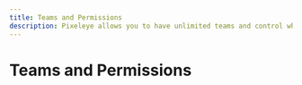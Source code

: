 ```yaml
---
title: Teams and Permissions
description: Pixeleye allows you to have unlimited teams and control what members can do via roles.
---
```


# Teams and Permissions